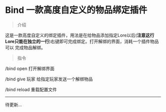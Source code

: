 # Bind 一款高度自定义的物品绑定插件

> 介绍 

这是一款高度自定义的绑定插件，用法是在给物品添加指定Lore以后(**注意这行Lore只能在独立的一行**)右键即可完成绑定。打开解绑的界面，消耗一个插件物品可以
完成物品解绑。

> 指令 

/bind open 打开解绑界面

/bind give 玩家 给指定玩家发送一个解绑物品

/bind reload 重载配置文件

*******

待更新...

